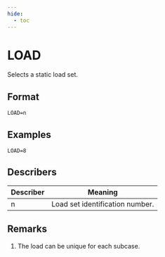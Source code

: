 ```yaml
---
hide:
  - toc
---
```

# LOAD
Selects a static load set.

## Format
`LOAD=n`

## Examples
`LOAD=8`

## Describers
| Describer  | Meaning  |
| ---------- | -------- |
| n          | Load set identification number.  |

## Remarks
1. The load can be unique for each subcase.
